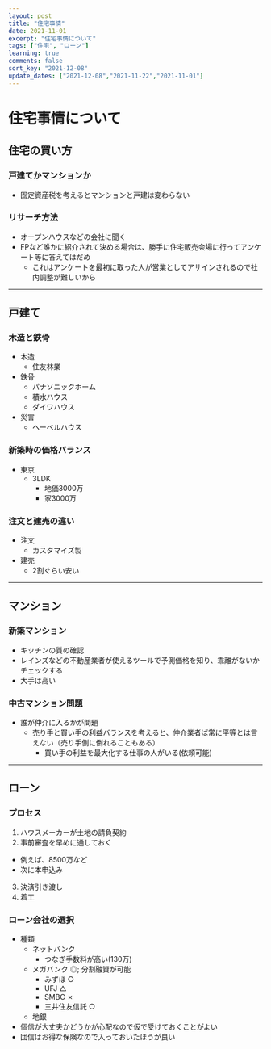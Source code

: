 ```yaml
---
layout: post
title: "住宅事情"
date: 2021-11-01
excerpt: "住宅事情について"
tags: ["住宅", "ローン"]
learning: true
comments: false
sort_key: "2021-12-08"
update_dates: ["2021-12-08","2021-11-22","2021-11-01"]
---
```



# 住宅事情について

## 住宅の買い方

### 戸建てかマンションか
 - 固定資産税を考えるとマンションと戸建は変わらない

### リサーチ方法
 - オープンハウスなどの会社に聞く
 - FPなど誰かに紹介されて決める場合は、勝手に住宅販売会場に行ってアンケート等に答えてはだめ
   - これはアンケートを最初に取った人が営業としてアサインされるので社内調整が難しいから

---

## 戸建て

### 木造と鉄骨
 - 木造
   - 住友林業
 - 鉄骨
   - パナソニックホーム
   - 積水ハウス
   - ダイワハウス
 - 災害
   - ヘーベルハウス

### 新築時の価格バランス 
 - 東京
   - 3LDK
	 - 地価3000万
	 - 家3000万

### 注文と建売の違い
 - 注文
   - カスタマイズ製
 - 建売
   - 2割ぐらい安い

---

## マンション

### 新築マンション
 - キッチンの質の確認
 - レインズなどの不動産業者が使えるツールで予測価格を知り、乖離がないかチェックする
 - 大手は高い

### 中古マンション問題
 - 誰が仲介に入るかが問題
   - 売り手と買い手の利益バランスを考えると、仲介業者ば常に平等とは言えない（売り手側に倒れることもある）
	 - 買い手の利益を最大化する仕事の人がいる(依頼可能)

---

## ローン

### プロセス
 1. ハウスメーカーが土地の請負契約
 2.  事前審査を早めに通しておく
   - 例えば、8500万など
   - 次に本申込み
 3. 決済引き渡し
 4. 着工

### ローン会社の選択
 - 種類
   - ネットバンク
	 - つなぎ手数料が高い(130万)
   - メガバンク ◎; 分割融資が可能
     - みずほ ○
     - UFJ △
     - SMBC ✗
     - 三井住友信託 ○
   - 地銀
 - 個信が大丈夫かどうかが心配なので仮で受けておくことがよい
 - 団信はお得な保険なので入っておいたほうが良い
 
